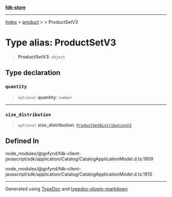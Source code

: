 [**fdk-store**](../../../README.md)
***

[Index](../../../API.md) > [product](../../README.md) > [<internal>](../README.md) > ProductSetV3

# Type alias: ProductSetV3

> **ProductSetV3**: `object`

## Type declaration

### `quantity`

> `optional` **quantity**: `number`

***

### `size_distribution`

> `optional` **size\_distribution**: [`ProductSetDistributionV3`](type-alias.ProductSetDistributionV3.md)

## Defined In

node\_modules/@gofynd/fdk-client-javascript/sdk/application/Catalog/CatalogApplicationModel.d.ts:1909

node\_modules/@gofynd/fdk-client-javascript/sdk/application/Catalog/CatalogApplicationModel.d.ts:1910

***
Generated using [TypeDoc](https://typedoc.org/) and [typedoc-plugin-markdown](https://www.npmjs.com/package/typedoc-plugin-markdown)
